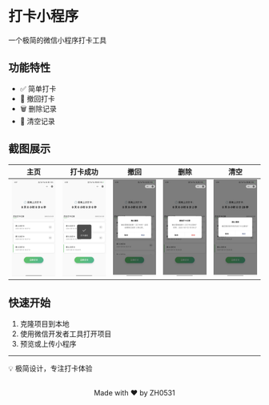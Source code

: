 # 打卡小程序

一个极简的微信小程序打卡工具

## 功能特性

- ✅ 简单打卡
- 🔄 撤回打卡
- 🗑️ 删除记录
- 🧹 清空记录

## 截图展示

| 主页 | 打卡成功 | 撤回 | 删除 | 清空 |
|------|----------|------|------|------|
| ![主页](./photo/1.jpg) | ![打卡成功](./photo/2.jpg) | ![撤回](./photo/3.jpg) | ![删除](./photo/4.jpg) | ![清空](./photo/5.jpg) |

## 快速开始

1. 克隆项目到本地
2. 使用微信开发者工具打开项目
3. 预览或上传小程序

---

💡 极简设计，专注打卡体验

<div align="center">
  <br>
  Made with ❤ by ZH0531
</div>